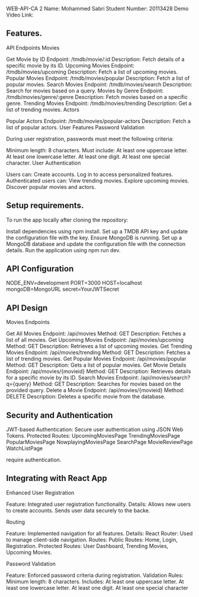  WEB-API-CA 2
Name: Mohammed Sabri Student Number: 20113428
Demo Video Link: 
## Features.
API Endpoints
Movies

Get Movie by ID
Endpoint: /tmdb/movie/:id
Description: Fetch details of a specific movie by its ID.
Upcoming Movies
Endpoint: /tmdb/movies/upcoming
Description: Fetch a list of upcoming movies.
Popular Movies
Endpoint: /tmdb/movies/popular
Description: Fetch a list of popular movies.
Search Movies
Endpoint: /tmdb/movies/search
Description: Search for movies based on a query.
Movies by Genre
Endpoint: /tmdb/movies/genre/:genre
Description: Fetch movies based on a specific genre.
Trending Movies
Endpoint: /tmdb/movies/trending
Description: Get a list of trending movies.
Actors

Popular Actors
Endpoint: /tmdb/movies/popular-actors
Description: Fetch a list of popular actors.
User Features
Password Validation

During user registration, passwords must meet the following criteria:

Minimum length: 8 characters.
Must include:
At least one uppercase letter.
At least one lowercase letter.
At least one digit.
At least one special character.
User Authentication

Users can:
Create accounts.
Log in to access personalized features.
Authenticated users can:
View trending movies.
Explore upcoming movies.
Discover popular movies and actors.

## Setup requirements.
To run the app locally after cloning the repository:

Install dependencies using npm install.
Set up a TMDB API key and update the configuration file with the key.
Ensure MongoDB is running.
Set up a MongoDB database and update the configuration file with the connection details.
Run the application using npm run dev.
## API Configuration
NODE_ENV=development
PORT=3000
HOST=localhost
mongoDB=MongoURL
secret=YourJWTSecret

## API Design

Movies Endpoints

Get All Movies
Endpoint: /api/movies
Method: GET
Description: Fetches a list of all movies.
Get Upcoming Movies
Endpoint: /api/movies/upcoming
Method: GET
Description: Retrieves a list of upcoming movies.
Get Trending Movies
Endpoint: /api/movies/trending
Method: GET
Description: Fetches a list of trending movies.
Get Popular Movies
Endpoint: /api/movies/popular
Method: GET
Description: Gets a list of popular movies.
Get Movie Details
Endpoint: /api/movies/{movieid}
Method: GET
Description: Retrieves details for a specific movie by its ID.
Search Movies
Endpoint: /api/movies/search?q={query}
Method: GET
Description: Searches for movies based on the provided query.
Delete a Movie
Endpoint: /api/movies/{movieid}
Method: DELETE
Description: Deletes a specific movie from the database.



## Security and Authentication
JWT-based Authentication: Secure user authentication using JSON Web Tokens.
Protected Routes:
  UpcomingMoviesPage
  TrendingMoviesPage
  PopularMoviesPage
  NowplayingMoviesPage
  SearchPage
  MovieReviewPage
  WatchListPage

 require authentication.


## Integrating with React App
Enhanced User Registration

Feature: Integrated user registration functionality.
Details:
Allows new users to create accounts.
Sends user data securely to the backe.

Routing

Feature: Implemented navigation for all features.
Details:
React Router: Used to manage client-side navigation.
Routes:
Public Routes: Home, Login, Registration.
Protected Routes: User Dashboard, Trending Movies, Upcoming Movies.


Password Validation

Feature: Enforced password criteria during registration.
Validation Rules:
Minimum length: 8 characters.
Includes:
At least one uppercase letter.
At least one lowercase letter.
At least one digit.
At least one special character

